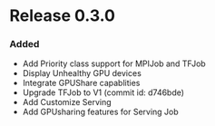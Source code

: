 # Release 0.3.0

### Added

- Add Priority class support for MPIJob and TFJob
- Display Unhealthy GPU devices
- Integrate GPUShare capablities
- Upgrade TFJob to V1 (commit id: d746bde)
- Add Customize Serving
- Add GPUsharing features for Serving Job